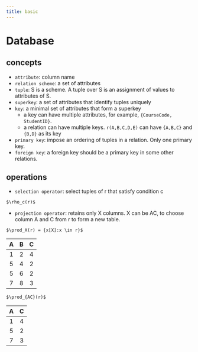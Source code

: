 ```yaml
---
title: basic
---
```


# Database

## concepts

* `attribute`: column name
* `relation scheme`: a set of attributes
* `tuple`: S is a scheme. A tuple over S is an assignment of values to attributes of S.
* `superkey`: a set of attributes that identify tuples uniquely
* `key`: a minimal set of attributes that form a superkey
    * a key can have multiple attributes, for example, `{CourseCode, StudentID}`.
    * a relation can have multiple keys. `r(A,B,C,D,E)` can have `{A,B,C}` and `{B,D}` as its key
* `primary key`: impose an ordering of tuples in a relation. Only one primary key.
* `foreign key`: a foreign key should be a primary key in some other relations.

## operations

* `selection operator`: select tuples of r that satisfy condition c

`$\rho_c(r)$`

* `projection operator`: retains only X columns. X can be AC, to choose column A and C from r to form a new table.

`$\prod_X(r) = {x[X]:x \in r}$`

| A | B | C |
| :---: | :---: | :---: |
| 1 | 2 | 4 |
| 5 | 4 | 2 |
| 5 | 6 | 2 |
| 7 | 8 | 3 |

`$\prod_{AC}(r)$`

| A | C |
| :---: | :---: |
| 1 | 4 |
| 5 | 2 |
| 7 | 3 |
